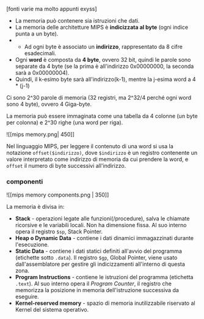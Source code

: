 [fonti varie ma molto appunti exyss]
- La memoria può contenere sia istruzioni che dati.
- La memoria delle architetture MIPS è **indicizzata al byte** (ogni indice punta a un byte).
- - Ad ogni byte è associato un **indirizzo**, rappresentato da 8 cifre esadecimali.
- Ogni **word** è composta da **4 byte**, ovvero 32 bit, quindi le parole sono separate da 4 byte (se la prima è all'indirizzo 0x00000000, la seconda sarà a 0x00000004).
- Quindi, il k-esimo byte sarà all'indirizzo(k-1), mentre la j-esima word a 4 * (j-1)
 
 Ci sono 2^30 parole di memoria (32 registri, ma 2^32/4 perché ogni word sono 4 byte), ovvero 4 Giga-byte.

La memoria può essere immaginata come una tabella da 4 colonne (un byte per colonna) e 2^30 righe (una word per riga).

![[mips memory.png| 450]]

Nel linguaggio MIPS, per leggere il contenuto di una word si usa la notazione `offset($indirizzo)`, dove `$indirizzo` è un registro contenente un valore interpretato come indirizzo di memoria da cui prendere la word, e `offset` il numero di byte successivi all'indirizzo.

### componenti
![[mips memory components.png | 350]]

La memoria è divisa in:
- **Stack** - operazioni legate alle funzioni(/procedure), salva le chiamate ricorsive e le variabili locali. Non ha dimensione fissa. Al suo interno opera il registro `$sp`, Stack Pointer.
- **Heap o Dynamic Data** - contiene i dati dinamici immagazzinati durante l'esecuzione.
- **Static Data** - contiene i dati statici definiti all'avvio del programma (etichette sotto `.data`). Il registro  `$gp`, Global Pointer, viene usato dall'assemblatore per gestire gli indicizzamenti all'interno di questa zona.
- **Program Instructions** - contiene le istruzioni del programma (etichetta `.text`). Al suo interno opera il *Program Counter*, il registro che memorizza la posizione in memoria dell'istruzione successiva da eseguire.
- **Kernel-reserved memory** - spazio di memoria inutilizzabile riservato al Kernel del sistema operativo.

